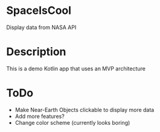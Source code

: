 # SpaceIsCool
Display data from NASA API

# Description
This is a demo Kotlin app that uses an MVP architecture

# ToDo
- Make Near-Earth Objects clickable to display more data
- Add more features?
- Change color scheme (currently looks boring)
